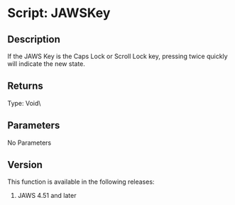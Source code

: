 # Script: JAWSKey

## Description

If the JAWS Key is the Caps Lock or Scroll Lock key, pressing twice
quickly will indicate the new state.

## Returns

Type: Void\

## Parameters

No Parameters

## Version

This function is available in the following releases:

1.  JAWS 4.51 and later
